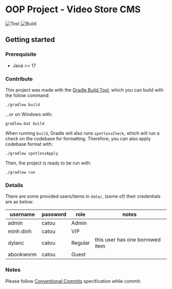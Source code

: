 # OOP Project - Video Store CMS
![Test](https://github.com/catouberos/video-store/actions/workflows/test.yml/badge.svg)
![Build](https://github.com/catouberos/video-store/actions/workflows/build.yml/badge.svg)

## Getting started
### Prerequisite
- Java >= 17

### Contribute
This project was made with the [Gradle Build Tool](https://gradle.org/), which you can build with the follow command:
```shell
./gradlew build
```
...or on Windows with:
```
gradlew.bat build
```

When running `build`, Gradle will also runs `spotlessCheck`, which will run a check on the codebase for formatting. Therefore, you can also apply codebase format with:
```shell
./gradlew spotlessApply
```

Then, the project is ready to be run with:
```shell
./gradlew run
```

### Details
There are some provided users/items in `data/`, (some of) their credentials are as below:

| username   | password | role    | notes                           |
|------------|----------|---------|---------------------------------|
| admin      | catou    | Admin   |                                 |
| minh dinh  | catou    | VIP     |                                 |
| dylanc     | catou    | Regular | this user has one borrowed item |
| abookworm  | catou    | Guest   |                                 |


### Notes
Please follow [Conventional Commits](https://www.conventionalcommits.org/en/v1.0.0/) specification while commit.
